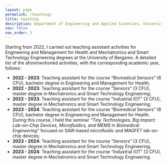 ```yaml
---
layout: page
permalink: /teaching/
title: teaching
description: Department of Engineering and Applied Sciencies, University of Bergamo.
nav: false
nav_order: 3
---
```


Starting from 2022, I carried out teaching assistant activities for Engineering and Management for Health and Mechatronics and Smart Technology Engineering degrees at the University of Bergamo. A detailed list of the aforementioned activities, with the corresponding academic year, follows:
- **2022 - 2023**: Teaching assistant for the course “Biomedical Sensors” (6 CFU), bachelor degree in Engineering and Management for Health;
- **2022 - 2023**: Teaching assistant for the course “Sensors” (3 CFU), master degree in Mechatronics and Smart Technology Engineering;
- **2022 - 2023**: Teaching assistant for the course “Industrial IOT” (3 CFU), master degree in Mechatronics and Smart Technology Engineering;
- **2023 - 2024**: Teaching assistant for the course “Biomedical Sensors” (6 CFU), bachelor degree in Engineering and Management for Health. During this course, I held the seminar *“Tiny Technologies, Big Impact: Lab-on-Chip Devices, Microfluidics, and MEMS in Biomedical Engineering”* focused on SAW-based microfluidic and MAGFET lab-on-chip devices;
- **2023 - 2024**: Teaching assistant for the course “Sensors” (3 CFU), master degree in Mechatronics and Smart Technology Engineering;
- **2023 - 2024**: Teaching assistant for the course “Industrial IOT” (3 CFU), master degree in Mechatronics and Smart Technology Engineering.